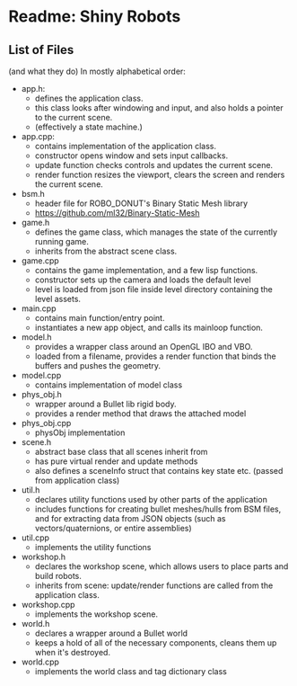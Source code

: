 Readme: Shiny Robots
====================

List of Files
-------------
(and what they do)
In mostly alphabetical order:

- app.h:
	- defines the application class.
	- this class looks after windowing and input, and also holds a pointer to the current scene.
	- (effectively a state machine.)
- app.cpp:
	- contains implementation of the application class.
	- constructor opens window and sets input callbacks.
	- update function checks controls and updates the current scene.
	- render function resizes the viewport, clears the screen and renders the current scene.
- bsm.h
	- header file for ROBO_DONUT's Binary Static Mesh library
	- https://github.com/ml32/Binary-Static-Mesh
- game.h
	- defines the game class, which manages the state of the currently running game.
	- inherits from the abstract scene class.
- game.cpp
	- contains the game implementation, and a few lisp functions.
	- constructor sets up the camera and loads the default level
	- level is loaded from json file inside level directory containing the level assets.
- main.cpp
	- contains main function/entry point.
	- instantiates a new app object, and calls its mainloop function.
- model.h
	- provides a wrapper class around an OpenGL IBO and VBO.
	- loaded from a filename, provides a render function that binds the buffers and pushes the geometry.
- model.cpp
	- contains implementation of model class
- phys_obj.h
	- wrapper around a Bullet lib rigid body.
	- provides a render method that draws the attached model
- phys_obj.cpp
	- physObj implementation
- scene.h
	- abstract base class that all scenes inherit from
	- has pure virtual render and update methods
	- also defines a sceneInfo struct that contains key state etc. (passed from application class)
- util.h
	- declares utility functions used by other parts of the application
	- includes functions for creating bullet meshes/hulls from BSM files, and for extracting data from JSON objects (such as vectors/quaternions, or entire assemblies)
- util.cpp
	- implements the utility functions
- workshop.h
	- declares the workshop scene, which allows users to place parts and build robots.
	- inherits from scene: update/render functions are called from the application class.
- workshop.cpp
	- implements the workshop scene.
- world.h
	- declares a wrapper around a Bullet world
	- keeps a hold of all of the necessary components, cleans them up when it's destroyed.
- world.cpp
	- implements the world class and tag dictionary class